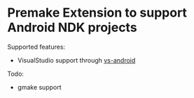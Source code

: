 # Premake Extension to support Android NDK projects

Supported features:

* VisualStudio support through [vs-android](https://code.google.com/p/vs-android/)

Todo:

* gmake support
